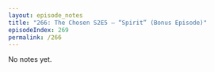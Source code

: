 ```yaml
---
layout: episode_notes
title: "266: The Chosen S2E5 — “Spirit” (Bonus Episode)"
episodeIndex: 269
permalink: /266
---
```

No notes yet.
